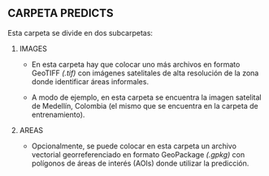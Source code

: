 ## CARPETA **PREDICTS**

Esta carpeta se divide en dos subcarpetas:  

1. IMAGES  

    - En esta carpeta hay que colocar uno más archivos en formato GeoTIFF *(.tif)* con imágenes satelitales de alta resolución de la zona donde identificar áreas informales. 

    - A modo de ejemplo, en esta carpeta se encuentra la imagen satelital de Medellín, Colombia (el mismo que se encuentra en la carpeta de entrenamiento).  

2. AREAS  

    - Opcionalmente, se puede colocar en esta carpeta un archivo vectorial georreferenciado en formato GeoPackage *(.gpkg)* con polígonos de áreas de interés (AOIs) donde utilizar la predicción. 
